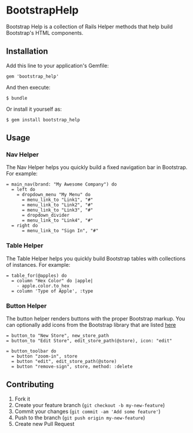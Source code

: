 # BootstrapHelp

Bootstrap Help is a collection of Rails Helper methods that help build Bootstrap's HTML components.

## Installation

Add this line to your application's Gemfile:

    gem 'bootstrap_help'

And then execute:

    $ bundle

Or install it yourself as:

    $ gem install bootstrap_help

## Usage

### Nav Helper

The Nav Helper helps you quickly build a fixed navigation bar in Bootstrap. For example:

```haml
= main_nav(brand: "My Awesome Company") do
  = left do
    = dropdown_menu "My Menu" do
      = menu_link_to "Link1", "#"
      = menu_link_to "Link2", "#"
      = menu_link_to "Link3", "#"
      = dropdown_divider
      = menu_link_to "Link4", "#"
  = right do
      = menu_link_to "Sign In", "#"
```

### Table Helper

The Table Helper helps you quickly build Bootstrap tables with collections of instances. For example:

```haml
= table_for(@apples) do
  = column "Hex Color" do |apple|
    - apple.color.to_hex
  = column 'Type of Apple', :type
```

### Button Helper

The button helper renders buttons with the proper Bootstrap markup. You can optionally add icons from the Bootstrap library that are listed [here](http://getbootstrap.com/2.3.2/base-css.html#icons "Bootstrap Icons")

```haml
= button_to "New Store", new_store_path
= button_to "Edit Store", edit_store_path(@store), icon: "edit"
```

```haml
= button_toolbar do
  = button "zoom-in", store
  = button "edit", edit_store_path(@store)
  = button "remove-sign", store, method: :delete
```

## Contributing

1. Fork it
2. Create your feature branch (`git checkout -b my-new-feature`)
3. Commit your changes (`git commit -am 'Add some feature'`)
4. Push to the branch (`git push origin my-new-feature`)
5. Create new Pull Request
